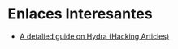 # Enlaces Interesantes

- [A detalied guide on Hydra (Hacking Articles)](https://www.hackingarticles.in/a-detailed-guide-on-hydra/)